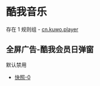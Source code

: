 # 酷我音乐

存在 1 规则组 - [cn.kuwo.player](/src/apps/cn.kuwo.player.ts)

## 全屏广告-酷我会员日弹窗

默认禁用

- [快照-0](https://i.gkd.li/i/13974483)
